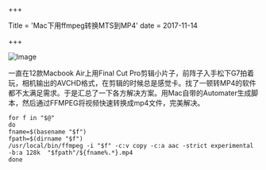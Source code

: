 +++

Title = 'Mac下用ffmpeg转换MTS到MP4'
date = 2017-11-14

+++



![Image](https://cdn.jsdelivr.net/gh/yoxyue/oss@master/uPic/23-36-19.jpg)


一直在12款Macbook Air上用Final Cut Pro剪辑小片子，前阵子入手松下G7拍着玩，相机输出的AVCHD格式，在剪辑的时候总是感觉卡。找了一顿转MP4的软件都不太满足需求。于是汇总了一下各方解决方案。用Mac自带的Automater生成脚本，然后通过FFMPEG将视频快速转换成mp4文件，完美解决。


	for f in "$@"
	do
	fname=$(basename "$f")
	fpath=$(dirname "$f")
	/usr/local/bin/ffmpeg -i "$f" -c:v copy -c:a aac -strict experimental -b:a 128k  "$fpath"/${fname%.*}.mp4
	done



